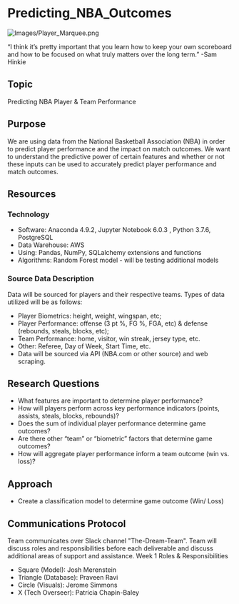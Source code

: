 # Predicting_NBA_Outcomes
![Images/Player_Marquee.png](Images/Player_Marquee.png)

“I think it’s pretty important that you learn how to keep your own scoreboard and how to be focused on what truly matters over the long term.”
-Sam Hinkie

## Topic
Predicting NBA Player & Team Performance

## Purpose 
We are using data from the National Basketball Association (NBA) in order to predict player performance and the impact on match outcomes. We want to understand the predictive power of certain features and whether or not these inputs can be used to accurately predict player performance and match outcomes.

## Resources

### Technology

- Software: Anaconda 4.9.2, Jupyter Notebook 6.0.3 , Python 3.7.6, PostgreSQL
- Data Warehouse:  AWS
- Using: Pandas, NumPy, SQLalchemy extensions and functions
- Algorithms: Random Forest model - will be testing additional models

### Source Data Description
Data will be sourced for players and their respective teams.  Types of data utilized will be as follows:
- Player Biometrics: height, weight, wingspan, etc; 
- Player Performance: offense (3 pt %, FG %, FGA, etc) & defense (rebounds, steals, blocks, etc); 
- Team Performance: home, visitor, win streak, jersey type, etc.
- Other: Referee, Day of Week, Start Time, etc.
- Data will be sourced via API (NBA.com or other source) and web scraping.

## Research Questions
- What features are important to determine player performance? 
- How will players perform across key performance indicators (points, assists, steals, blocks, rebounds)?
- Does the sum of individual player performance determine game outcomes?
- Are there other “team” or “biometric” factors that determine game outcomes?
- How will aggregate player performance inform a team outcome (win vs. loss)?

## Approach
- Create a classification model to determine game outcome (Win/ Loss)

## Communications Protocol
Team communicates over Slack channel "The-Dream-Team". Team will discuss roles and responsibilities before each deliverable and discuss additional areas of support and assistance.
Week 1 Roles & Responsibilities
- Square (Model): Josh Merenstein
- Triangle (Database): Praveen Ravi
- Circle (Visuals): Jerome Simmons
- X (Tech Overseer): Patricia Chapin-Baley